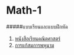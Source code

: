 # Math-1
#####แบบเรียนและแบบฝึกหัด
1. [หนังสือเรียนคณิตศาสตร์](http://www.thai-mathpaper.net/e-book/advanced_book.php)
1. [การแก้สมการพหุนาม](http://202.143.146.122/files/110509099105036_14070712124349.pdf)
